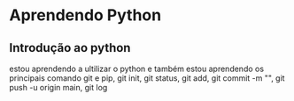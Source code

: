 # Aprendendo Python

## Introdução ao python

estou aprendendo a ultilizar o python e também estou aprendendo os principais comando git e pip, git init, git status, git add, git commit -m "", git push -u origin main, git log
